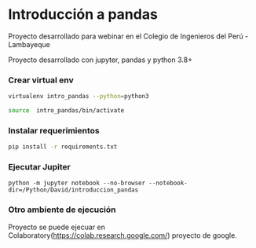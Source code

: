 # Introducción a pandas
Proyecto desarrollado para webinar en el Colegio de Ingenieros del Perú - Lambayeque

Proyecto desarrollado con jupyter, pandas y python 3.8+

### Crear virtual env
```bash
virtualenv intro_pandas --python=python3

source  intro_pandas/bin/activate
```

### Instalar requerimientos
```bash
pip install -r requirements.txt
```

### Ejecutar Jupiter
```
python -m jupyter notebook --no-browser --notebook-dir=/Python/David/introduccion_pandas
```

### Otro ambiente de ejecución
Proyecto se puede ejecuar en Colaboratory(https://colab.research.google.com/) proyecto de google.